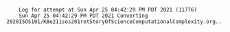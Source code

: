         Log for attempt at Sun Apr 25 04:42:29 PM PDT 2021 (11776)
        Sun Apr 25 04:42:29 PM PDT 2021 Converting 2020ISOS101/KBe21isos201retStoryOfScienceComputationalComplexity.org...
